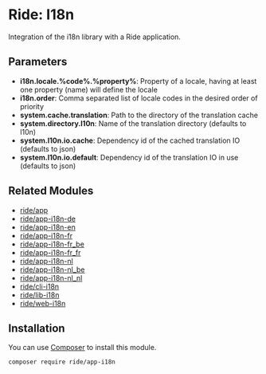 # Ride: I18n

Integration of the i18n library with a Ride application.

## Parameters

* __i18n.locale.%code%.%property%__: Property of a locale, having at least one property (name) will define the locale
* __i18n.order__: Comma separated list of locale codes in the desired order of priority
* __system.cache.translation__: Path to the directory of the translation cache
* __system.directory.l10n__: Name of the translation directory (defaults to l10n)
* __system.l10n.io.cache__: Dependency id of the cached translation IO (defaults to json)
* __system.l10n.io.default__: Dependency id of the translation IO in use (defaults to json)

## Related Modules 

- [ride/app](https://github.com/all-ride/ride-app)
- [ride/app-i18n-de](https://github.com/all-ride/ride-app-i18n-de)
- [ride/app-i18n-en](https://github.com/all-ride/ride-app-i18n-en)
- [ride/app-i18n-fr](https://github.com/all-ride/ride-app-i18n-fr)
- [ride/app-i18n-fr_be](https://github.com/all-ride/ride-app-i18n-fr_be)
- [ride/app-i18n-fr_fr](https://github.com/all-ride/ride-app-i18n-fr_fr)
- [ride/app-i18n-nl](https://github.com/all-ride/ride-app-i18n-nl)
- [ride/app-i18n-nl_be](https://github.com/all-ride/ride-app-i18n-nl_be)
- [ride/app-i18n-nl_nl](https://github.com/all-ride/ride-app-i18n-nl_nl)
- [ride/cli-i18n](https://github.com/all-ride/ride-cli-i18n)
- [ride/lib-i18n](https://github.com/all-ride/ride-lib-i18n)
- [ride/web-i18n](https://github.com/all-ride/ride-web-i18n)

## Installation

You can use [Composer](http://getcomposer.org) to install this module.

```
composer require ride/app-i18n
```
